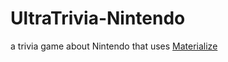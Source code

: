 # UltraTrivia-Nintendo
a trivia game about Nintendo that uses [Materialize](http://materializecss.com/)
